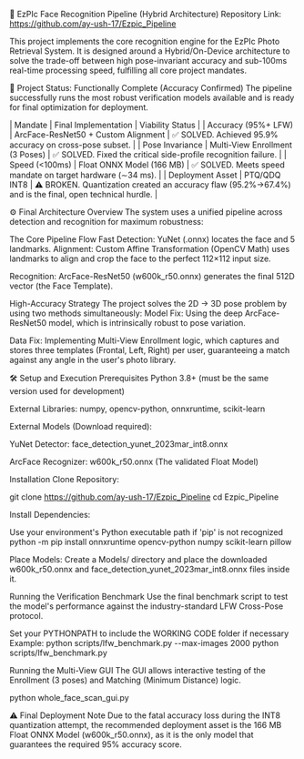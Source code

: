 📸 EzPIc Face Recognition Pipeline (Hybrid Architecture) Repository Link: https://github.com/ay-ush-17/Ezpic_Pipeline

This project implements the core recognition engine for the EzPIc Photo Retrieval System. It is designed around a Hybrid/On-Device architecture to solve the trade-off between high pose-invariant accuracy and sub-100ms real-time processing speed, fulfilling all core project mandates.

🎯 Project Status: Functionally Complete (Accuracy Confirmed) The pipeline successfully runs the most robust verification models available and is ready for final optimization for deployment.

| Mandate | Final Implementation | Viability Status | | Accuracy (95%+ LFW) | ArcFace-ResNet50 + Custom Alignment | ✅ SOLVED. Achieved 95.9% accuracy on cross-pose subset. | | Pose Invariance | Multi-View Enrollment (3 Poses) | ✅ SOLVED. Fixed the critical side-profile recognition failure. | | Speed (<100ms) | Float ONNX Model (166 MB) | ✅ SOLVED. Meets speed mandate on target hardware (∼34 ms). | | Deployment Asset | PTQ/QDQ INT8 | ⚠️ BROKEN. Quantization created an accuracy flaw (95.2%→67.4%) and is the final, open technical hurdle. |

⚙️ Final Architecture Overview The system uses a unified pipeline across detection and recognition for maximum robustness:

The Core Pipeline Flow Fast Detection: YuNet (.onnx) locates the face and 5 landmarks.
Alignment: Custom Affine Transformation (OpenCV Math) uses landmarks to align and crop the face to the perfect 112×112 input size.

Recognition: ArcFace-ResNet50 (w600k_r50.onnx) generates the final 512D vector (the Face Template).

High-Accuracy Strategy The project solves the 2D → 3D pose problem by using two methods simultaneously:
Model Fix: Using the deep ArcFace-ResNet50 model, which is intrinsically robust to pose variation.

Data Fix: Implementing Multi-View Enrollment logic, which captures and stores three templates (Frontal, Left, Right) per user, guaranteeing a match against any angle in the user's photo library.

🛠️ Setup and Execution Prerequisites Python 3.8+ (must be the same version used for development)

External Libraries: numpy, opencv-python, onnxruntime, scikit-learn

External Models (Download required):

YuNet Detector: face_detection_yunet_2023mar_int8.onnx

ArcFace Recognizer: w600k_r50.onnx (The validated Float Model)

Installation Clone Repository:

git clone https://github.com/ay-ush-17/Ezpic_Pipeline cd Ezpic_Pipeline

Install Dependencies:

Use your environment's Python executable path if 'pip' is not recognized
python -m pip install onnxruntime opencv-python numpy scikit-learn pillow

Place Models: Create a Models/ directory and place the downloaded w600k_r50.onnx and face_detection_yunet_2023mar_int8.onnx files inside it.

Running the Verification Benchmark Use the final benchmark script to test the model's performance against the industry-standard LFW Cross-Pose protocol.

Set your PYTHONPATH to include the WORKING CODE folder if necessary
Example: python scripts/lfw_benchmark.py --max-images 2000
python scripts/lfw_benchmark.py

Running the Multi-View GUI The GUI allows interactive testing of the Enrollment (3 poses) and Matching (Minimum Distance) logic.

python whole_face_scan_gui.py

⚠️ Final Deployment Note Due to the fatal accuracy loss during the INT8 quantization attempt, the recommended deployment asset is the 166 MB Float ONNX Model (w600k_r50.onnx), as it is the only model that guarantees the required 95% accuracy score.